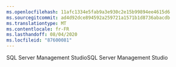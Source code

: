 ```yaml
---
ms.openlocfilehash: 11afc1334e5fab9a3e930c2e15b99894ee4615d6
ms.sourcegitcommit: ad4d92dce894592a259721a1571b1d8736abacdb
ms.translationtype: MT
ms.contentlocale: fr-FR
ms.lasthandoff: 08/04/2020
ms.locfileid: "87600081"
---
```

 <span data-ttu-id="7c935-101">SQL Server Management Studio</span><span class="sxs-lookup"><span data-stu-id="7c935-101">SQL Server Management Studio</span></span> 